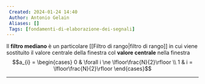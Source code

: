 ```yaml
---
 Created: 2024-01-24 14:40
 Author: Antonio Gelain
 Aliases: []
 Tags: [fondamenti-di-elaborazione-dei-segnali]
---
```


Il **filtro mediano** è un particolare [[Filtro di rango|filtro di rango]] in cui viene sostituito il valore centrale della finestra col **valore centrale** nella finestra
$$a_{i} = \begin{cases}
0 & \forall i \ne \lfloor\frac{N}{2}\rfloor \\
1 & i = \lfloor\frac{N}{2}\rfloor
\end{cases}$$

---

